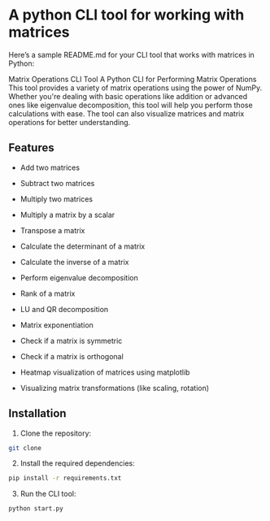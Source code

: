 # A python CLI tool for working with matrices


Here’s a sample README.md for your CLI tool that works with matrices in Python:

Matrix Operations CLI Tool
A Python CLI for Performing Matrix Operations
This tool provides a variety of matrix operations using the power of NumPy. Whether you're dealing with basic operations like addition or advanced ones like eigenvalue decomposition, this tool will help you perform those calculations with ease. The tool can also visualize matrices and matrix operations for better understanding.

## Features

- Add two matrices
- Subtract two matrices
- Multiply two matrices
- Multiply a matrix by a scalar

- Transpose a matrix
- Calculate the determinant of a matrix
- Calculate the inverse of a matrix
- Perform eigenvalue decomposition
- Rank of a matrix
- LU and QR decomposition
- Matrix exponentiation

- Check if a matrix is symmetric
- Check if a matrix is orthogonal

- Heatmap visualization of matrices using matplotlib
- Visualizing matrix transformations (like scaling, rotation)

## Installation

1. Clone the repository:

```bash
git clone
```

2. Install the required dependencies:

```bash
pip install -r requirements.txt
```

3. Run the CLI tool:

```bash
python start.py
```